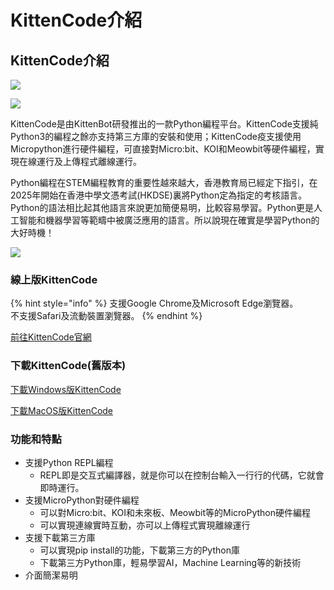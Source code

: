 # KittenCode介紹

## KittenCode介紹

![](https://kittenbothk.readthedocs.io/en/latest/\_images/pythonLogo.jpg)

![](https://files.gitbook.com/v0/b/gitbook-x-prod.appspot.com/o/spaces%2F7Bv9xBdKh3R9w6Vp7asd%2Fuploads%2FuRdMauhnui5zxvYe5OKF%2Fimage.png?alt=media\&token=410bb702-b244-489e-9615-e30fab9e32dc)

KittenCode是由KittenBot研發推出的一款Python編程平台。KittenCode支援純Python3的編程之餘亦支持第三方庫的安裝和使用；KittenCode疫支援使用Micropython進行硬件編程，可直接對Micro:bit、KOI和Meowbit等硬件編程，實現在線運行及上傳程式離線運行。

Python編程在STEM編程教育的重要性越來越大，香港教育局已經定下指引，在2025年開始在香港中學文憑考試(HKDSE)裏將Python定為指定的考核語言。Python的語法相比起其他語言來說更加簡便易明，比較容易學習。Python更是人工智能和機器學習等範疇中被廣泛應用的語言。所以說現在確實是學習Python的大好時機！

![](https://kittenbothk.readthedocs.io/en/latest/\_images/dse.png)

### 線上版KittenCode

{% hint style="info" %}
支援Google Chrome及Microsoft Edge瀏覽器。\
不支援Safari及流動裝置瀏覽器。
{% endhint %}

[前往KittenCode官網](https://codebeta.kittenbot.net/en/home)

### 下載KittenCode(舊版本)

[下載Windows版KittenCode](https://drive.google.com/file/d/1OLzysWMt-g3vS1zrfxcEtUYx0pS-NtBl/view?usp=share\_link)

[下載MacOS版KittenCode](https://drive.google.com/file/d/1\_FXt2yvbp8iXSf8e5zIaXO6B-S9gxJ1d/view?usp=share\_link)

### 功能和特點

* 支援Python REPL編程
  * REPL即是交互式編譯器，就是你可以在控制台輸入一行行的代碼，它就會即時運行。
* 支援MicroPython對硬件編程
  * 可以對Micro:bit、KOI和未來板、Meowbit等的MicroPython硬件編程
  * 可以實現連線實時互動，亦可以上傳程式實現離線運行
* 支援下載第三方庫
  * 可以實現pip install的功能，下載第三方的Python庫
  * 下載第三方Python庫，輕易學習AI，Machine Learning等的新技術
* 介面簡潔易明
